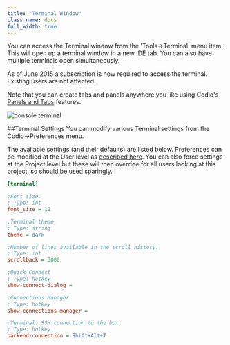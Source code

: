 ```yaml
---
title: "Terminal Window"
class_name: docs
full_width: true
---
```


You can access the Terminal window from the 'Tools->Terminal' menu item. This will open up a terminal window in a new IDE tab. You can also have multiple terminals open simultaneously.

As of June 2015 a subscription is now required to access the terminal. Existing users are not affected.

Note that you can create tabs and panels anywhere you like using Codio's [Panels and Tabs](/docs/ide/panels/) features.

![console terminal](/img/docs/terminal.png)

##Terminal Settings
You can modify various Terminal settings from the Codio->Preferences menu.

The available settings (and their defaults) are listed below. Preferences can be modified at the User level as [described here](/docs/ide/customization/codio-prefs). You can also force settings at the Project level but these will then override for all users looking at this project, so should be used sparingly.

```ini
[terminal]

;Font size.
; Type: int 
font_size = 12

;Terminal theme.
; Type: string 
theme = dark

;Number of lines available in the scroll history.
; Type: int 
scrollback = 3000

;Quick Connect
; Type: hotkey 
show-connect-dialog = 

;Connections Manager
; Type: hotkey 
show-connections-manager = 

;Terminal. SSH connection to the box
; Type: hotkey 
backend-connection = Shift+Alt+T
```
